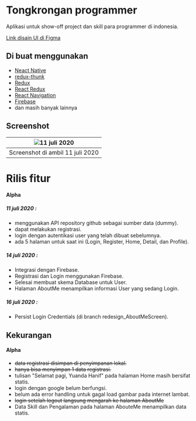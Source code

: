# Tongkrongan programmer

Aplikasi untuk show-off project dan skill para programmer di indonesia.

[Link disain UI di Figma](https://www.figma.com/file/ulLwQfXkM9mPSMdzwKIpdA/Tongkrongan-programmer-v3?node-id=0%3A1)

## Di buat menggunakan
- [Neact Native](https://reactnative.dev/)
- [redux-thunk](https://github.com/reduxjs/redux-thunk)
- [Redux](https://redux.js.org/)
- [React Redux](https://react-redux.js.org/)
-  [React Navigation](https://reactnavigation.org/)
-  [Firebase](https://firebase.google.com/)
- dan masih banyak lainnya
## Screenshot
| ![11 juli 2020](https://gitlab.com/yuandahanif/tongkrongan-programmer-mobile-app/-/raw/master/src/screenshot/ezgif.com-optimize.gif) | 
|--|
| Screenshot di ambil 11 juli 2020 |

# Rilis fitur

#### Alpha 
##### 11 juli 2020 :
- menggunakan API repository github sebagai sumber data (dummy).
- dapat melakukan registrasi.
- login dengan autentikasi user yang telah dibuat sebelumnya.
- ada 5 halaman untuk saat ini (Login, Register, Home, Detail, dan Profile).

##### 14 juli 2020 :
- Integrasi dengan Firebase.
- Registrasi dan Login menggunakan Firebase.
- Selesai membuat skema Database untuk User.
- Halaman AboutMe menampilkan informasi User yang sedang Login.

##### 16 juli 2020 :
- Persist Login Credentials (di branch redesign_AboutMeScreen).

## Kekurangan
#### Alpha

 - ~~data registrasi disimpan di penyimpanan lokal.~~
-  ~~hanya bisa menyimpan 1 data registrasi.~~
- tulisan "Selamat pagi, Yuanda Hanif" pada halaman Home masih bersifat statis.
- login dengan google belum berfungsi.
- belum ada error handling untuk gagal load gambar pada internet lambat.
- ~~login setelah logout langsung mengarah ke halaman AboutMe~~
- Data Skill dan Pengalaman pada halaman AbouteMe menampilkan data statis.


